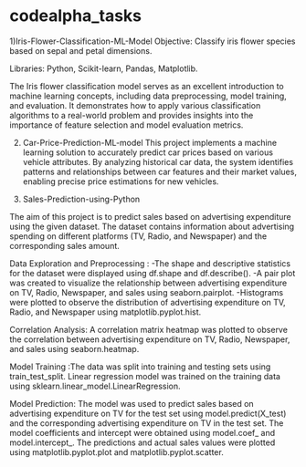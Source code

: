 # codealpha_tasks
1)Iris-Flower-Classification-ML-Model
Objective: Classify iris flower species based on sepal and petal dimensions.

Libraries: Python, Scikit-learn, Pandas, Matplotlib.

The Iris flower classification model serves as an excellent introduction to machine learning concepts, including data preprocessing, model training, and evaluation. It demonstrates how to apply various classification algorithms to a real-world problem and provides insights into the importance of feature selection and model evaluation metrics.


2) Car-Price-Prediction-ML-model
This project implements a machine learning solution to accurately predict car prices based on various vehicle attributes. By analyzing historical car data, the system identifies patterns and relationships between car features and their market values, enabling precise price estimations for new vehicles.

3) Sales-Prediction-using-Python

The aim of this project is to predict sales based on advertising expenditure using the given dataset. The dataset contains information about advertising spending on different platforms (TV, Radio, and Newspaper) and the corresponding sales amount.

Data Exploration and Preprocessing :
-The shape and descriptive statistics for the dataset were displayed using df.shape and df.describe(). 
-A pair plot was created to visualize the relationship between advertising expenditure on TV, Radio, Newspaper, and sales using seaborn.pairplot. 
-Histograms were plotted to observe the distribution of advertising expenditure on TV, Radio, and Newspaper using matplotlib.pyplot.hist.

Correlation Analysis: A correlation matrix heatmap was plotted to observe the correlation between advertising expenditure on TV, Radio, Newspaper, and sales using seaborn.heatmap.

Model Training :The data was split into training and testing sets using train_test_split. Linear regression model was trained on the training data using sklearn.linear_model.LinearRegression.

Model Prediction: The model was used to predict sales based on advertising expenditure on TV for the test set using model.predict(X_test) and the corresponding advertising expenditure on TV in the test set. The model coefficients and intercept were obtained using model.coef_ and model.intercept_.
The predictions and actual sales values were plotted using matplotlib.pyplot.plot and matplotlib.pyplot.scatter.
